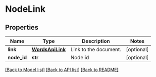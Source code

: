 # NodeLink

## Properties
Name | Type | Description | Notes
------------ | ------------- | ------------- | -------------
**link** | [**WordsApiLink**](WordsApiLink.md) | Link to the document. | [optional] 
**node_id** | **str** | Node id | [optional] 

[[Back to Model list]](../README.md#documentation-for-models) [[Back to API list]](../README.md#documentation-for-api-endpoints) [[Back to README]](../README.md)


